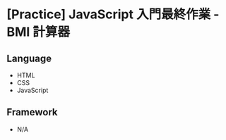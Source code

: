 # [Practice] JavaScript 入門最終作業 - BMI 計算器

## Language
- HTML
- CSS
- JavaScript

## Framework
- N/A



